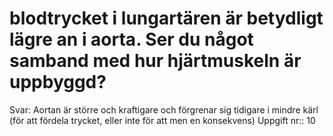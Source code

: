 # blodtrycket i lungartären är betydligt lägre an i aorta. Ser du något samband med hur hjärtmuskeln är uppbyggd?

Svar: Aortan är större och kraftigare och förgrenar sig tidigare i mindre kärl (för att fördela trycket, eller inte för att men en konsekvens)
Uppgift nr:: 10